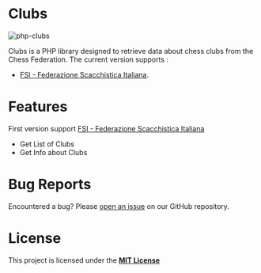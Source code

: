 # Clubs
![php-clubs](https://github.com/salsan/Clubs/assets/111319/e9636c88-3d38-4ade-8678-869f429a2757)

Clubs is a PHP library designed to retrieve data about chess clubs from the Chess Federation. The current version supports :

* [FSI - Federazione Scacchistica Italiana](https://federscacchi.it/).

# Features
First  version support [FSI - Federazione Scacchistica Italiana](https://federscacchi.it/)

* Get List of Clubs
* Get Info about Clubs

# Bug Reports
Encountered a bug? Please [open an issue](https://github.com/salsan/Clubs/issues) on our GitHub repository.

# License
This project is licensed under the [**MIT License**](https://github.com/salsan/Clubs/blob/main/LICENSE)



